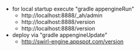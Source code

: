 
* for local startup execute "gradle appengineRun"
  - http://localhost:8888/_ah/admin
  - http://localhost:8888/version
  - http://localhost:8888/version
* deploy via "gradle appengineUpdate"
  - http://swirl-engine.appspot.com/version